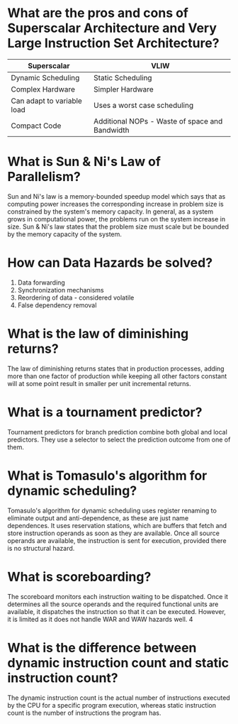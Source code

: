 # What are the pros and cons of Superscalar Architecture and Very Large Instruction Set Architecture?

| Superscalar                | VLIW                                           |
|----------------------------|------------------------------------------------|
| Dynamic Scheduling         | Static Scheduling                              |
| Complex Hardware           | Simpler Hardware                               |
| Can adapt to variable load | Uses a worst case scheduling                   |
| Compact Code               | Additional NOPs - Waste of space and Bandwidth |

# What is Sun & Ni's Law of Parallelism?

Sun and Ni's law is a memory-bounded speedup model which says that as computing power increases the corresponding increase in problem size is constrained by the system's memory capacity. In general, as a system grows in computational power, the problems run on the system increase in size. 
Sun & Ni's law states that the problem size must scale but be bounded by the memory capacity of the system.

# How can Data Hazards be solved?

1. Data forwarding
2. Synchronization mechanisms
3. Reordering of data - considered volatile
4. False dependency removal

# What is the law of diminishing returns?

The law of diminishing returns states that in production processes, adding more than one factor of production while keeping all other factors constant will at some point result in smaller per unit incremental returns.

# What is a tournament predictor?

Tournament predictors for branch prediction combine both global and local predictors. They use a selector to select the prediction outcome from one of them.

# What is Tomasulo's algorithm for dynamic scheduling?

Tomasulo's algorithm for dynamic scheduling uses register renaming to eliminate output and anti-dependence, as these are just name dependences. It uses reservation stations, which are buffers that fetch and store instruction operands as soon as they are available. Once all source operands are available, the instruction is sent for execution, provided there is no structural hazard.

# What is scoreboarding?

The scoreboard monitors each instruction waiting to be dispatched. Once it determines all the source operands and the required functional units are available, it dispatches the instruction so that it can be executed. However, it is limited as it does not handle WAR and WAW hazards well. 4

# What is the difference between dynamic instruction count and static instruction count?

The dynamic instruction count is the actual number of instructions executed by the CPU for a specific program execution, whereas static instruction count is the number of instructions the program has. 